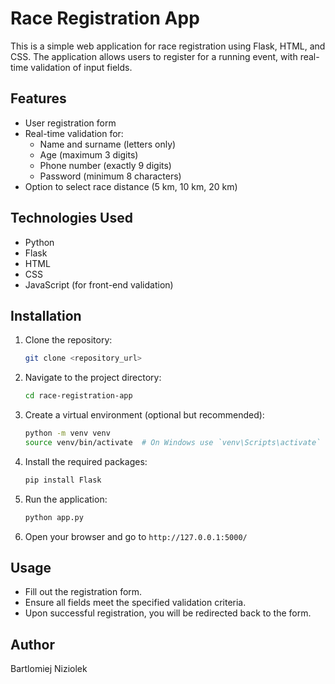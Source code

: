 # Race Registration App

This is a simple web application for race registration using Flask, HTML, and CSS. The application allows users to register for a running event, with real-time validation of input fields.

## Features

- User registration form
- Real-time validation for:
  - Name and surname (letters only)
  - Age (maximum 3 digits)
  - Phone number (exactly 9 digits)
  - Password (minimum 8 characters)
- Option to select race distance (5 km, 10 km, 20 km)

## Technologies Used

- Python
- Flask
- HTML
- CSS
- JavaScript (for front-end validation)

## Installation

1. Clone the repository:

   ```bash
   git clone <repository_url>
   ```

2. Navigate to the project directory:

   ```bash
   cd race-registration-app
   ```

3. Create a virtual environment (optional but recommended):

   ```bash
   python -m venv venv
   source venv/bin/activate  # On Windows use `venv\Scripts\activate`
   ```

4. Install the required packages:

   ```bash
   pip install Flask
   ```

5. Run the application:

   ```bash
   python app.py
   ```

6. Open your browser and go to `http://127.0.0.1:5000/`

## Usage

- Fill out the registration form.
- Ensure all fields meet the specified validation criteria.
- Upon successful registration, you will be redirected back to the form.

## Author

Bartlomiej Niziolek
